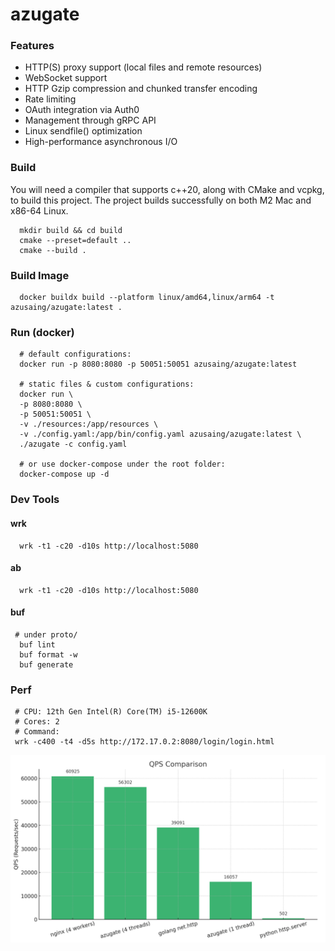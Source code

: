 # azugate

### Features

- HTTP(S) proxy support (local files and remote resources)
- WebSocket support
- HTTP Gzip compression and chunked transfer encoding
- Rate limiting
- OAuth integration via Auth0
- Management through gRPC API
- Linux sendfile() optimization
- High-performance asynchronous I/O

### Build

You will need a compiler that supports c++20, along with CMake and vcpkg, to build this project. The project builds successfully on both M2 Mac and x86-64 Linux.
 
```shell
  mkdir build && cd build
  cmake --preset=default ..
  cmake --build .
```

### Build Image

```
  docker buildx build --platform linux/amd64,linux/arm64 -t azusaing/azugate:latest .
```

### Run (docker)

```shell
  # default configurations:
  docker run -p 8080:8080 -p 50051:50051 azusaing/azugate:latest
  
  # static files & custom configurations:
  docker run \
  -p 8080:8080 \
  -p 50051:50051 \
  -v ./resources:/app/resources \
  -v ./config.yaml:/app/bin/config.yaml azusaing/azugate:latest \
  ./azugate -c config.yaml

  # or use docker-compose under the root folder:
  docker-compose up -d
```

### Dev Tools

#### wrk

```shell
  wrk -t1 -c20 -d10s http://localhost:5080
```

#### ab

```shell
  wrk -t1 -c20 -d10s http://localhost:5080
```

#### buf

```shell
 # under proto/
  buf lint
  buf format -w
  buf generate
```

### Perf

```shell
 # CPU: 12th Gen Intel(R) Core(TM) i5-12600K
 # Cores: 2
 # Command: 
 wrk -c400 -t4 -d5s http://172.17.0.2:8080/login/login.html
```

<img src="perf.png" alt="QPS Comparison" width="600">


